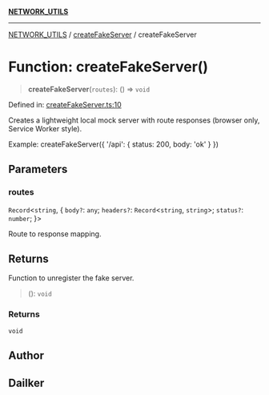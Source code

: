 [**NETWORK_UTILS**](../../README.md)

***

[NETWORK_UTILS](../../README.md) / [createFakeServer](../README.md) / createFakeServer

# Function: createFakeServer()

> **createFakeServer**(`routes`): () => `void`

Defined in: [createFakeServer.ts:10](https://github.com/dailker/everyutil/blob/2c6c8c707de5d4a5d228d272d2d21855929838e2/src/network/createFakeServer.ts#L10)

Creates a lightweight local mock server with route responses (browser only, Service Worker style).

Example: createFakeServer({ '/api': { status: 200, body: 'ok' } })

## Parameters

### routes

`Record`\<`string`, \{ `body?`: `any`; `headers?`: `Record`\<`string`, `string`\>; `status?`: `number`; \}\>

Route to response mapping.

## Returns

Function to unregister the fake server.

> (): `void`

### Returns

`void`

## Author

## Dailker
